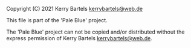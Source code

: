 Copyright (C) 2021 Kerry Bartels <kerrybartels@web.de>

This file is part of the 'Pale Blue' project.

The 'Pale Blue' project can not be copied and/or distributed without the express
permission of Kerry Bartels <kerrybartels@web.de>.
